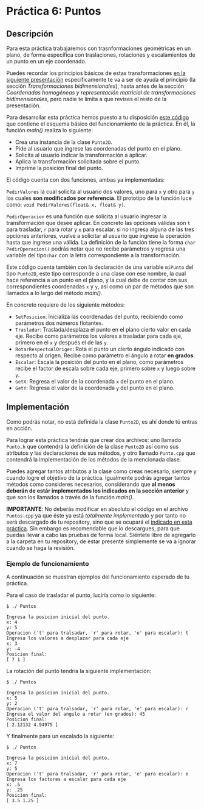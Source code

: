 # Práctica 6: Puntos

## Descripción

Para esta práctica trabajaremos con trasnformaciones geométricas en un plano, de forma específica con traslaciones, rotaciones y escalamientos de un punto en un eje coordenado.

Puedes recordar los principios básicos de estas transformaciones [en la siguiente presentación](https://www.fing.edu.uy/inco/cursos/compgraf/Clases/2012/05-Transformaciones%20Geometricas.pdf) específicamente te va a ser de ayuda el principio (la sección _Transformaciones bidimensionales_), hasta antes de la sección _Coordenadas homogéneas y representación matricial de transformaciones bidimensionales_, pero nadie te limita a que revises el resto de la presentación.

Para desarrollar esta práctica hemos puesto a tu disposición [este código](Puntos.cpp) que contiene el esquema básico del funcionamiento de la práctica. En él, la función _main()_ realiza lo siguiente:
* Crea una instancia de la clase `Punto2D`.
* Pide al usuario que ingrese las coordenadas del punto en el plano.
* Solicita al usuario indicar la transformación a aplicar.
* Aplica la transformación solicitada sobre el punto.
* Imprime la posición final del punto.

El código cuenta con dos funciones, ambas ya implementadas:

`PedirValores` la cual solicita al usuario dos valores, uno para `x` y otro para `y` los cuales **son modificados por referencia**. El prototipo de la función luce como: `void PedirValores(float& x, float& y)`.

`PedirOperacion` es una función que solicita al usuario ingresar la transformación que desee aplicar. En concreto las opciones válidas son `t` para trasladar, `r` para rotar y `e` para escalar. si no ingresa alguna de las tres opciones anteriores, vuelve a solicitar al usuario que ingrese la operación hasta que ingrese una válida. La definición de la función tiene la forma `char PedirOperacion()` podrás notar que no recibe parámetros y regresa una variable del tipo`char` con la letra correspondiente a la transformación.

Este código cuenta también con la declaración de una variable `miPunto` del tipo `Punto2D`, este tipo corresponde a una clase con ese nombre, la cual hace referencia a un punto en el plano, y la cual debe de contar con sus correspondientes coordenadas `x` y `y`, así como un par de métodos que son llamados a lo largo del método _main()_.

En concreto requiere de los siguiente métodos:

* `SetPosicion`: Inicializa las coordenadas del punto, recibiendo como parámetros dos números flotantes.
* `Trasladar`: Traslada/desplaza el punto en el plano cierto valor en cada eje. Recibe como parámetros los valores a trasladar para cada eje, primero en el `x` y después el de las `y`.
* `RotarRespectoAlOrigen`: Rota el punto un cierto ángulo indicado con respecto al origen. Recibe como parámetro el ángulo a rotar **en grados**.
* `Escalar`: Escala la posición del punto en el plano, como parámetros recibe el factor de escala sobre cada eje, primero sobre `x` y luego sobre `y`.
* `GetX`: Regresa el valor de la coordenada `x` del punto en el plano.
* `GetY`: Regresa el valor de la coordenada `y` del punto en el plano.

## Implementación

Como podrás notar, no está definida la clase `Punto2D`, es ahí donde tú entras en acción.

Para lograr esta práctica tendrás que crear dos archivos: uno llamado `Punto.h` que contendrá la definición de la clase `Punto2D` así como sus atributos y las declaraciones de sus métodos, y otro llamado `Punto.cpp` que contendrá la implementación de los métodos de la mencionada clase.

Puedes agregar tantos atributos a la clase como creas necesario, siempre y cuando logre el objetivo de la práctica. Igualmente podrás agregar tantos métodos como consideres necesarios, considerando que **al menos deberán de estár implementados los indicados en la sección anterior** y que son los llamados a través de la función _main()_.

**IMPORTANTE**: No deberás modificar en absoluto el código en el archivo `Puntos.cpp` ya que éste ya está _totalmente implementado_ y por tanto no será descargado de tu repository, sino que se ocupará el [indicado en esta práctica](Puntos.cpp). Sin embargo es recomendable que lo descargues, para que puedas llevar a cabo las pruebas de forma local. Siéntete libre de agregarlo a la carpeta en tu repository, de estar presente simplemente se va a ignorar cuando se haga la revisión.

### Ejemplo de funcionamiento
A continuación se muestran ejemplos del funcionamiento esperado de tu práctica.

Para el caso de trasladar el punto, luciría como lo siguiente:

```
$ ./ Puntos

Ingresa la posicion inicial del punto.
x: 4
y: 5
Operacion ('t' para tralsadar, 'r' para rotar, 'e' para escalar): t
Ingresa los valores a desplazar para cada eje
x: 3
y: -4
Posicion final:
[ 7 1 ]

```

La rotación  del punto tendría la siguiente implementación:

```
$ ./ Puntos

Ingresa la posicion inicial del punto.
x: 5
y: 2
Operacion ('t' para tralsadar, 'r' para rotar, 'e' para escalar): r
Ingresa el valor del angulo a rotar (en grados): 45
Posicion final:
[ 2.12132 4.94975 ]

```

Y finalmente para un escalado la siguiente:

```
$ ./ Puntos

Ingresa la posicion inicial del punto.
x: 7
y: 5
Operacion ('t' para tralsadar, 'r' para rotar, 'e' para escalar): e
Ingresa los factores a escalar para cada eje
x: .5
y: .25
Posicion final:
[ 3.5 1.25 ]

```
